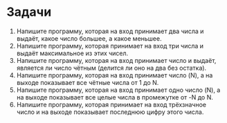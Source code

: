# Задачи
1. Напишите программу, которая на вход принимает два числа и выдаёт, какое число большее, а какое меньшее.
2. Напишите программу, которая принимает на вход три числа и выдаёт максимальное из этих чисел.
3. Напишите программу, которая на вход принимает число и выдаёт, является ли число чётным (делится ли оно на два без остатка).
4. Напишите программу, которая на вход принимает число (N), а на выходе показывает все чётные числа от 1 до N.
5. Напишите программу, которая на вход принимает одно число (N), а на выходе показывает все целые числа в промежутке от -N до N.
6. Напишите программу, которая принимает на вход трёхзначное число и на выходе показывает последнюю цифру этого числа.
